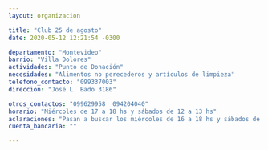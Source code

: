 ```yaml
---
layout: organizacion

title: "Club 25 de agosto"
date: 2020-05-12 12:21:54 -0300

departamento: "Montevideo"
barrio: "Villa Dolores"
actividades: "Punto de Donación"
necesidades: "Alimentos no perecederos y artículos de limpieza"
telefono_contacto: "099337003"
direccion: "José L. Bado 3186"

otros_contactos: "099629958  094204040"
horario: "Miércoles de 17 a 18 hs y sábados de 12 a 13 hs"
aclaraciones: "Pasan a buscar los miércoles de 16 a 18 hs y sábados de 11 a 13 hs o 16 a 18 hs"
cuenta_bancaria: ""

---
```


